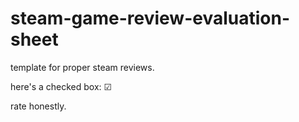 # steam-game-review-evaluation-sheet
template for proper steam reviews. 

here's a checked box: ☑

rate honestly. 
